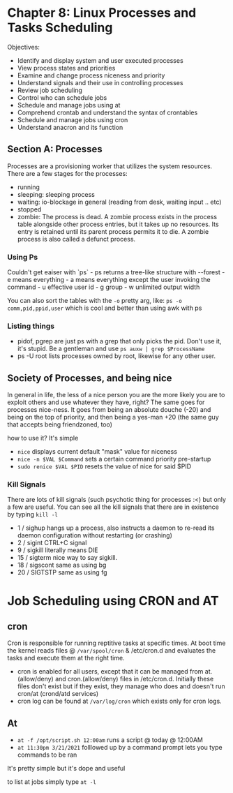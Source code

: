 <h1> Chapter 8: Linux Processes and Tasks Scheduling </h1>

Objectives:

- Identify and display system and user executed processes
- View process states and priorities
- Examine and change process niceness and priority
- Understand signals and their use in controlling processes
- Review job scheduling
- Control who can schedule jobs
- Schedule and manage jobs using at
- Comprehend crontab and understand the syntax of crontables
- Schedule and manage jobs using cron
- Understand anacron and its function

<h2> Section A: Processes </h2>
Processes are a provisioning worker that utilizes the system resources. There are a few stages for the processes:

- running
- sleeping: sleeping process 
- waiting: io-blockage in general (reading from desk, waiting input .. etc) 
- stopped
- zombie: The process is dead. A zombie process exists in the process
table alongside other process entries, but it takes up no resources. Its entry
is retained until its parent process permits it to die. A zombie process is
also called a defunct process.

<h3> Using Ps </h3>
Couldn't get eaiser with `ps`
- ps returns a tree-like structure with --forest
- e means everything
- a means everything except the user invoking the command 
- u effective user id
- g group
- w unlimited output width

You can also sort the tables with the `-o` pretty arg, like: `ps -o comm,pid,ppid,user` which is cool and better than using awk with ps

<h3> Listing things </h3>

- pidof, pgrep are just ps with a grep that only picks the pid. Don't use it, it's stupid. Be a gentleman and use `ps auxw | grep $ProcessName ` 
- ps -U root lists processes owned by root, likewise for any other user.


<h2> Society of Processes, and being nice </h2>
In general in life, the less of a nice person you are the more likely you are to exploit others and use whatever they have, right? The same goes for processes nice-ness.
It goes from being an absolute douche (-20) and being on the top of priority, and then being a yes-man +20 (the same guy that accepts being friendzoned, too)

how to use it? It's simple

- `nice` displays current default "mask" value for niceness
- `nice -n $VAL $Command` sets a certain command priority pre-startup
- `sudo renice $VAL $PID` resets the value of nice for said $PID

<h3> Kill Signals </h3> 

There are lots of kill signals (such psychotic thing for processes :<) but only a few are useful. You can see all the kill signals that there are in existence by typing `kill -l`

- 1 / sighup hangs up a process, also instructs a daemon to re-read its daemon configuration without restarting (or crashing)
- 2 / sigint CTRL+C signal
- 9 / sigkill literally means DIE
- 15 / sigterm nice way to say sigkill.
- 18 / sigscont same as using bg 
- 20 / SIGTSTP same as using fg






<h1> Job Scheduling using CRON and AT </h1>

<h2> cron </h2>

Cron is responsible for running reptitive tasks at specific times. At boot time the kernel reads files @ `/var/spool/cron` & /etc/cron.d and evaluates the tasks and execute them at the right time.

- cron is enabled for all users, except that it can be managed from at.(allow/deny) and cron.(allow/deny) files in /etc/cron.d. Initially these files don't exist
  but if they exist, they manage who does and doesn't run cron/at (crond/atd services) 
- cron log can be found at `/var/log/cron` which exists only for cron logs.


<h2> At </h2>

- `at -f /opt/script.sh 12:00am` runs a script @ today @ 12:00AM
- `at 11:30pm 3/21/2021` folllowed up by a command prompt lets you type commands to be ran 

It's pretty simple but it's dope and useful

to list at jobs simply type `at -l`
